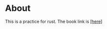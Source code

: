 # About 

This is a practice for rust.
The book link is [[here]](https://doc.rust-lang.org/book/)
  
